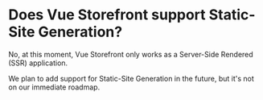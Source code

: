 # Does Vue Storefront support Static-Site Generation?

No, at this moment, Vue Storefront only works as a Server-Side Rendered (SSR) application.

We plan to add support for Static-Site Generation in the future, but it's not on our immediate roadmap.
